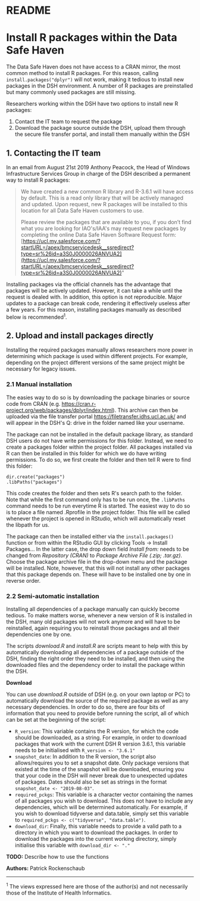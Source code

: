 # README
# Install R packages within the Data Safe Haven 

The Data Safe Haven does not have access to a CRAN mirror, the most common method to install R packages. For this reason, calling `install.packages("dplyr")` will not work, making it tedious to install new packages in the DSH environment. A number of R packages are preinstalled but many commonly used packages are still missing. 

Researchers working within the DSH have two options to install new R packages:
1. Contact the IT team to request the package
2. Download the package source outside the DSH, upload them through the secure file transfer portal, and install them manually within the DSH


## 1. Contacting the IT team

In an email from August 21st 2019 Anthony Peacock, the Head of Windows Infrastructure Services Group in charge of the DSH described a permanent way to install R packages:

>We have created a new common R library and  R-3.6.1 will have access by default. This is a read only library that will be actively managed and updated. Upon request, new R packages will be installed to this location for all Data Safe Haven customers to use. 
>
>Please review the packages that are available to you, if you don’t find what you are looking for IAO's/IAA's may request new packages by completing the online Data Safe Haven Software Request form:
>[https://ucl.my.salesforce.com/?startURL=/apex/bmcservicedesk__ssredirect?type=sr%26id=a3S0J0000026ANVUA2](https://ucl.my.salesforce.com/?startURL=/apex/bmcservicedesk__ssredirect?type=sr%26id=a3S0J0000026ANVUA2)"

Installing packages via the official channels has the advantage that packages will be actively updated. However, it can take a while until the request is dealed with. In addition, this option is not reproducible. Major updates to a package can break code, rendering it effectively useless after a few years. For this reason, installing packages manually as described below is recommended<sup>1</sup>. 


## 2. Upload and install packages directly

Installing the required packages manually allows researchers more power in determining which package is used within different projects. For example, depending on the project different versions of the same project might be necessary for legacy issues. 

### 2.1 Manual installation
The easies way to do so is by downloading the package binaries or source code from CRAN (e.g. https://cran.r-project.org/web/packages/dplyr/index.html). This archive can then be uploaded via the file transfer portal https://filetransfer.idhs.ucl.ac.uk/ and will appear in the DSH's Q: drive in the folder named like your username. 

The package can not be installed in the default package library, as standard DSH users do not have write permissions for this folder. Instead, we need to create a packages folder within the project folder. All packages installed via R can then be installed in this folder for which we do have writing permissions. To do so, we first create the folder and then tell R were to find this folder: 

```
dir.create("packages")
.libPaths("packages")
``` 

This code creates the folder and then sets R's search path to the folder. Note that while the first command only has to be run once, the `.libPaths` command needs to be run everytime R is started. The easiest way to do so is to place a file named .Rprofile in the project folder. This file will be called whenever the project is opened in RStudio, which will automatically reset the libpath for us. 

The package can then be installed either via the `install.packages()` function or from within the RStudio GUI by clicking Tools -> Install Packages... In the latter case, the drop down field *Install from:* needs to be changed from *Repository (CRAN)* to *Package Archive File (.zip; .tar.gz)*. Choose the package archive file in the drop-down menu and the package will be installed. Note, however, that this will not install any other packages that this package depends on. These will have to be installed one by one in reverse order. 


### 2.2 Semi-automatic installation

Installing all dependencies of a package manually can quickly become tedious. To make matters worse, whenever a new version of R is installed in the DSH, many old packages will not work anymore and will have to be reinstalled, again requiring you to reinstall those packages and all their dependencies one by one. 

The scripts *download.R* and *install.R* are scripts meant to help with this by automatically downloading all dependencies of a package outside of the DSH, finding the right order they need to be installed, and then using the downloaded files and the dependency order to install the package within the DSH. 

**Download**

You can use *download.R* outside of DSH (e.g. on your own laptop or PC) to automatically download the source of the required package as well as any necessary dependencies. In order to do so, there are four bits of information that you need to provide before running the script, all of which can be set at the beginning of the script:

* `R_version`: This variable contains the R version, for which the code should be downloaded, as a string. For example, in order to download packages that work with the current DSH R version 3.6.1, this variable needs to be initialised with `R_version <- "3.6.1"`
* `snapshot_date`: In addition to the R version, the script also allows/requires you to set a snapshot date. Only package versions that existed at the time of the snapshot will be downloaded, ensuring you that your code in the DSH will never break due to unexpected updates of packages. Dates should also be set as strings in the format `snapshot_date <- "2019-08-03"`.
* `required_pckgs`: This variable is a character vector containing the names of all packages you wish to download. This does not have to include any dependencies, which will be determined automatically. For example, if you wish to download tidyverse and data.table, simply set this variable to `required_pckgs <- c("tidyverse", "data.table")`.
* `download_dir`: Finally, this variable needs to provide a valid path to a directory in which you want to download the packages. In order to download the packages into the current working directory, simply initialise this variable with `download_dir <- "."`


**TODO:** Describe how to use the functions 


**Authors:**
Patrick Rockenschaub
___
<sup>1</sup> The views expressed here are those of the author(s) and not necessarily those of the Institute of Health Informatics.
